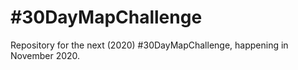 # #30DayMapChallenge

Repository for the next (2020) #30DayMapChallenge, happening in November 2020.
